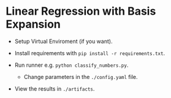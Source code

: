 # Linear Regression with Basis Expansion
- Setup Virtual Enviroment (if you want).

- Install requirements with ``` pip install -r requirements.txt ```.

- Run runner e.g. ``` python classify_numbers.py ```.
    - Change parameters in the ``` ./config.yaml ``` file.

- View the results in ``` ./artifacts ```.
